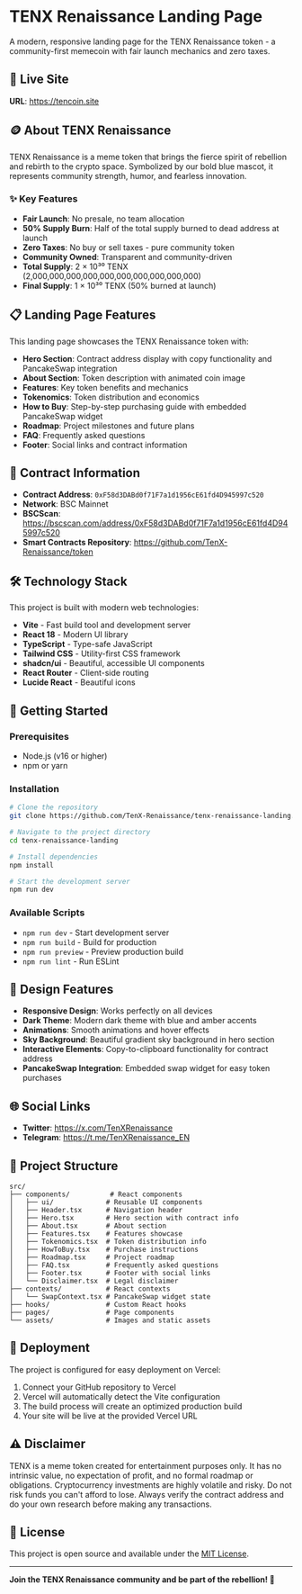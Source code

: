 # TENX Renaissance Landing Page

A modern, responsive landing page for the TENX Renaissance token - a community-first memecoin with fair launch mechanics and zero taxes.

## 🚀 Live Site

**URL**: https://tencoin.site

## 🪙 About TENX Renaissance

TENX Renaissance is a meme token that brings the fierce spirit of rebellion and rebirth to the crypto space. Symbolized by our bold blue mascot, it represents community strength, humor, and fearless innovation.

### ✨ Key Features

- **Fair Launch**: No presale, no team allocation
- **50% Supply Burn**: Half of the total supply burned to dead address at launch
- **Zero Taxes**: No buy or sell taxes - pure community token
- **Community Owned**: Transparent and community-driven
- **Total Supply**: 2 × 10³⁰ TENX (2,000,000,000,000,000,000,000,000,000,000)
- **Final Supply**: 1 × 10³⁰ TENX (50% burned at launch)

## 📋 Landing Page Features

This landing page showcases the TENX Renaissance token with:

- **Hero Section**: Contract address display with copy functionality and PancakeSwap integration
- **About Section**: Token description with animated coin image
- **Features**: Key token benefits and mechanics
- **Tokenomics**: Token distribution and economics
- **How to Buy**: Step-by-step purchasing guide with embedded PancakeSwap widget
- **Roadmap**: Project milestones and future plans
- **FAQ**: Frequently asked questions
- **Footer**: Social links and contract information

## 🔗 Contract Information

- **Contract Address**: `0xF58d3DABd0f71F7a1d1956cE61fd4D945997c520`
- **Network**: BSC Mainnet
- **BSCScan**: https://bscscan.com/address/0xF58d3DABd0f71F7a1d1956cE61fd4D945997c520
- **Smart Contracts Repository**: https://github.com/TenX-Renaissance/token

## 🛠️ Technology Stack

This project is built with modern web technologies:

- **Vite** - Fast build tool and development server
- **React 18** - Modern UI library
- **TypeScript** - Type-safe JavaScript
- **Tailwind CSS** - Utility-first CSS framework
- **shadcn/ui** - Beautiful, accessible UI components
- **React Router** - Client-side routing
- **Lucide React** - Beautiful icons

## 🚀 Getting Started

### Prerequisites

- Node.js (v16 or higher)
- npm or yarn

### Installation

```bash
# Clone the repository
git clone https://github.com/TenX-Renaissance/tenx-renaissance-landing.git

# Navigate to the project directory
cd tenx-renaissance-landing

# Install dependencies
npm install

# Start the development server
npm run dev
```

### Available Scripts

- `npm run dev` - Start development server
- `npm run build` - Build for production
- `npm run preview` - Preview production build
- `npm run lint` - Run ESLint

## 🎨 Design Features

- **Responsive Design**: Works perfectly on all devices
- **Dark Theme**: Modern dark theme with blue and amber accents
- **Animations**: Smooth animations and hover effects
- **Sky Background**: Beautiful gradient sky background in hero section
- **Interactive Elements**: Copy-to-clipboard functionality for contract address
- **PancakeSwap Integration**: Embedded swap widget for easy token purchases

## 🌐 Social Links

- **Twitter**: https://x.com/TenXRenaissance
- **Telegram**: https://t.me/TenXRenaissance_EN

## 📁 Project Structure

```
src/
├── components/          # React components
│   ├── ui/             # Reusable UI components
│   ├── Header.tsx      # Navigation header
│   ├── Hero.tsx        # Hero section with contract info
│   ├── About.tsx       # About section
│   ├── Features.tsx    # Features showcase
│   ├── Tokenomics.tsx  # Token distribution info
│   ├── HowToBuy.tsx    # Purchase instructions
│   ├── Roadmap.tsx     # Project roadmap
│   ├── FAQ.tsx         # Frequently asked questions
│   ├── Footer.tsx      # Footer with social links
│   └── Disclaimer.tsx  # Legal disclaimer
├── contexts/           # React contexts
│   └── SwapContext.tsx # PancakeSwap widget state
├── hooks/              # Custom React hooks
├── pages/              # Page components
└── assets/             # Images and static assets
```

## 🚀 Deployment

The project is configured for easy deployment on Vercel:

1. Connect your GitHub repository to Vercel
2. Vercel will automatically detect the Vite configuration
3. The build process will create an optimized production build
4. Your site will be live at the provided Vercel URL

## ⚠️ Disclaimer

TENX is a meme token created for entertainment purposes only. It has no intrinsic value, no expectation of profit, and no formal roadmap or obligations. Cryptocurrency investments are highly volatile and risky. Do not risk funds you can't afford to lose. Always verify the contract address and do your own research before making any transactions.

## 📜 License

This project is open source and available under the [MIT License](LICENSE).

---

**Join the TENX Renaissance community and be part of the rebellion! 🚀**
